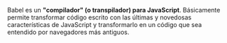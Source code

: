 Babel es un **"compilador" (o transpilador) para JavaScript**. Básicamente permite transformar código escrito con las últimas y novedosas características de JavaScript y transformarlo en un código que sea entendido por navegadores más antiguos.